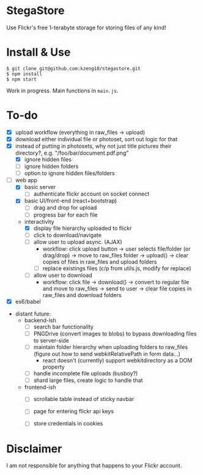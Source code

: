 # StegaStore
Use Flickr's free 1-terabyte storage for storing files of any kind!

# Install & Use
```
$ git clone git@github.com:kzeng10/stegastore.git
$ npm install
$ npm start
```
Work in progress. Main functions in `main.js`.

# To-do
- [x] upload workflow (everything in raw_files -> upload)
- [x] download either individual file or photoset, sort out logic for that
- [x] instead of putting in photosets, why not just title pictures their directory?, e.g. "/foo/bar/document.pdf.png"
    - [x] ignore hidden files
    - [ ] ignore hidden folders
    - [ ] option to ignore hidden files/folders
- [ ] web app
  - [x] basic server
    - [ ] authenticate flickr account on socket connect
  - [x] basic UI/front-end (react+bootstrap)
    - [ ] drag and drop for upload
    - [ ] progress bar for each file
  - interactivity
    - [x] display file hierarchy uploaded to flickr
    - [ ] click to download/navigate
    - [ ] allow user to upload async. (AJAX)
        - workflow: click upload button -> user selects file/folder (or drag/drop) -> move to raw_files folder -> upload() -> clear copies of files in raw_files and upload folders
        - [ ] replace existings files (c/p from utils.js, modify for replace)
    - [ ] allow user to download
        - workflow: click file -> download() -> convert to regular file and move to raw_files -> send to user -> clear file copies in raw_files and download folders
- [x] es6/babel
- distant future:
    - backend-ish
        - [ ] search bar functionality
        - [ ] PNGDrive (convert images to blobs) to bypass downloading files to server-side
        - [ ] maintain folder hierarchy when uploading folders to raw_files (figure out how to send webkitRelativePath in form data...)
            - react doesn't (currently) support webkitdirectory as a DOM property
        - [ ] handle incomplete file uploads (busboy?)
        - [ ] shard large files, create logic to handle that
    - frontend-ish
        - [ ] scrollable table instead of sticky navbar
        - [ ] page for entering flickr api keys
        - [ ] store credentials in cookies




# Disclaimer
I am not responsible for anything that happens to your Flickr account.
